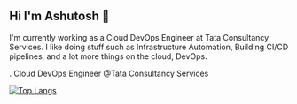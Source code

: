 ## Hi I'm Ashutosh 👋

I'm currently working as a Cloud DevOps Engineer at Tata Consultancy Services. I like doing stuff such as Infrastructure Automation, Building CI/CD pipelines, and a lot more things on the cloud, DevOps.

   . Cloud DevOps Engineer @Tata Consultancy Services
   



[![Top Langs](https://github-readme-stats.vercel.app/api/top-langs/?username=Apurva14A&hide_progress=false)](https://github.com/anuraghazra/github-readme-stats)



<!--
**Apurva14A/Apurva14A** is a ✨ _special_ ✨ repository because its `README.md` (this file) appears on your GitHub profile.

Here are some ideas to get you started:

- 🔭 I’m currently working on ...
- 🌱 I’m currently learning ...
- 👯 I’m looking to collaborate on ...
- 🤔 I’m looking for help with ...
- 💬 Ask me about ...
- 📫 How to reach me: ...
- 😄 Pronouns: ...
- ⚡ Fun fact: ...
-->
